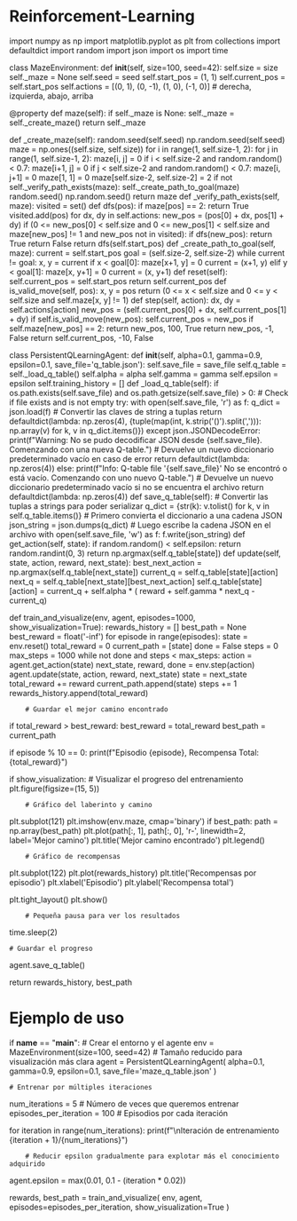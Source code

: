 # Reinforcement-Learning
import numpy as np
import matplotlib.pyplot as plt
from collections import defaultdict
import random
import json
import os
import time

class MazeEnvironment:
    def __init__(self, size=100, seed=42):
        self.size = size
        self._maze = None
        self.seed = seed
        self.start_pos = (1, 1)
        self.current_pos = self.start_pos
        self.actions = [(0, 1), (0, -1), (1, 0), (-1, 0)]  # derecha, izquierda, abajo, arriba

   @property
    def maze(self):
        if self._maze is None:
            self._maze = self._create_maze()
        return self._maze

  def _create_maze(self):
        random.seed(self.seed)
        np.random.seed(self.seed)
      maze = np.ones((self.size, self.size))
        for i in range(1, self.size-1, 2):
            for j in range(1, self.size-1, 2):
                maze[i, j] = 0
                if i < self.size-2 and random.random() < 0.7:
                    maze[i+1, j] = 0
                if j < self.size-2 and random.random() < 0.7:
                    maze[i, j+1] = 0
        maze[1, 1] = 0
        maze[self.size-2, self.size-2] = 2
        if not self._verify_path_exists(maze):
            self._create_path_to_goal(maze)
        random.seed()
        np.random.seed()
        return maze
    def _verify_path_exists(self, maze):
        visited = set()
        def dfs(pos):
            if maze[pos] == 2:
                return True
            visited.add(pos)
            for dx, dy in self.actions:
                new_pos = (pos[0] + dx, pos[1] + dy)
                if (0 <= new_pos[0] < self.size and
                    0 <= new_pos[1] < self.size and
                    maze[new_pos] != 1 and
                    new_pos not in visited):
                    if dfs(new_pos):
                        return True
            return False
        return dfs(self.start_pos)
    def _create_path_to_goal(self, maze):
        current = self.start_pos
        goal = (self.size-2, self.size-2)
        while current != goal:
            x, y = current
            if x < goal[0]:
                maze[x+1, y] = 0
                current = (x+1, y)
            elif y < goal[1]:
                maze[x, y+1] = 0
                current = (x, y+1)
    def reset(self):
        self.current_pos = self.start_pos
        return self.current_pos
    def is_valid_move(self, pos):
        x, y = pos
        return (0 <= x < self.size and
                0 <= y < self.size and
                self.maze[x, y] != 1)
    def step(self, action):
        dx, dy = self.actions[action]
        new_pos = (self.current_pos[0] + dx, self.current_pos[1] + dy)
        if self.is_valid_move(new_pos):
            self.current_pos = new_pos
            if self.maze[new_pos] == 2:
                return new_pos, 100, True
            return new_pos, -1, False
        return self.current_pos, -10, False

class PersistentQLearningAgent:
    def __init__(self, alpha=0.1, gamma=0.9, epsilon=0.1, save_file='q_table.json'):
        self.save_file = save_file
        self.q_table = self._load_q_table()
        self.alpha = alpha
        self.gamma = gamma
        self.epsilon = epsilon
        self.training_history = []
    def _load_q_table(self):
        if os.path.exists(self.save_file) and os.path.getsize(self.save_file) > 0: # Check if file exists and is not empty
            try:
                with open(self.save_file, 'r') as f:
                    q_dict = json.load(f)
                    # Convertir las claves de string a tuplas
                    return defaultdict(lambda: np.zeros(4),
                        {tuple(map(int, k.strip('()').split(','))): np.array(v)
                         for k, v in q_dict.items()})
            except json.JSONDecodeError:
                print(f"Warning: No se pudo decodificar JSON desde {self.save_file}. Comenzando con una nueva Q-table.")
                # Devuelve un nuevo diccionario predeterminado vacío en caso de error
                return defaultdict(lambda: np.zeros(4))
        else:
            print(f"Info: Q-table file '{self.save_file}' No se encontró o está vacío. Comenzando con uno nuevo Q-table.")
            # Devuelve un nuevo diccionario predeterminado vacío si no se encuentra el archivo
            return defaultdict(lambda: np.zeros(4))
    def save_q_table(self):
        # Convertir las tuplas a strings para poder serializar
        q_dict = {str(k): v.tolist() for k, v in self.q_table.items()}
        # Primero convierta el diccionario a una cadena JSON
        json_string = json.dumps(q_dict)
        # Luego escribe la cadena JSON en el archivo
        with open(self.save_file, 'w') as f:
            f.write(json_string)
    def get_action(self, state):
        if random.random() < self.epsilon:
            return random.randint(0, 3)
        return np.argmax(self.q_table[state])
    def update(self, state, action, reward, next_state):
        best_next_action = np.argmax(self.q_table[next_state])
        current_q = self.q_table[state][action]
        next_q = self.q_table[next_state][best_next_action]
        self.q_table[state][action] = current_q + self.alpha * (
            reward + self.gamma * next_q - current_q)

def train_and_visualize(env, agent, episodes=1000, show_visualization=True):
    rewards_history = []
    best_path = None
    best_reward = float('-inf')
    for episode in range(episodes):
        state = env.reset()
        total_reward = 0
        current_path = [state]
        done = False
        steps = 0
        max_steps = 1000
        while not done and steps < max_steps:
            action = agent.get_action(state)
            next_state, reward, done = env.step(action)
            agent.update(state, action, reward, next_state)
            state = next_state
            total_reward += reward
            current_path.append(state)
            steps += 1
        rewards_history.append(total_reward)

        # Guardar el mejor camino encontrado
  if total_reward > best_reward:
            best_reward = total_reward
            best_path = current_path

  if episode % 10 == 0:
            print(f"Episodio {episode}, Recompensa Total: {total_reward}")

  if show_visualization:
        # Visualizar el progreso del entrenamiento
        plt.figure(figsize=(15, 5))

        # Gráfico del laberinto y camino
  plt.subplot(121)
        plt.imshow(env.maze, cmap='binary')
        if best_path:
            path = np.array(best_path)
            plt.plot(path[:, 1], path[:, 0], 'r-', linewidth=2, label='Mejor camino')
        plt.title('Mejor camino encontrado')
        plt.legend()

        # Gráfico de recompensas
  plt.subplot(122)
        plt.plot(rewards_history)
        plt.title('Recompensas por episodio')
        plt.xlabel('Episodio')
        plt.ylabel('Recompensa total')

   plt.tight_layout()
        plt.show()

        # Pequeña pausa para ver los resultados
  time.sleep(2)

    # Guardar el progreso
  agent.save_q_table()

  return rewards_history, best_path

# Ejemplo de uso
if __name__ == "__main__":
    # Crear el entorno y el agente
    env = MazeEnvironment(size=100, seed=42)  # Tamaño reducido para visualización más clara
    agent = PersistentQLearningAgent(
        alpha=0.1,
        gamma=0.9,
        epsilon=0.1,
        save_file='maze_q_table.json'
    )

    # Entrenar por múltiples iteraciones
   num_iterations = 5  # Número de veces que queremos entrenar
    episodes_per_iteration = 100  # Episodios por cada iteración

   for iteration in range(num_iterations):
        print(f"\nIteración de entrenamiento {iteration + 1}/{num_iterations}")

        # Reducir epsilon gradualmente para explotar más el conocimiento adquirido
   agent.epsilon = max(0.01, 0.1 - (iteration * 0.02))

   rewards, best_path = train_and_visualize(
            env,
            agent,
            episodes=episodes_per_iteration,
            show_visualization=True
        )
